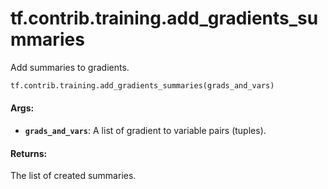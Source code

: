 <div itemscope itemtype="http://developers.google.com/ReferenceObject">
<meta itemprop="name" content="tf.contrib.training.add_gradients_summaries" />
<meta itemprop="path" content="Stable" />
</div>

# tf.contrib.training.add_gradients_summaries

Add summaries to gradients.

``` python
tf.contrib.training.add_gradients_summaries(grads_and_vars)
```

<!-- Placeholder for "Used in" -->


#### Args:


* <b>`grads_and_vars`</b>: A list of gradient to variable pairs (tuples).


#### Returns:

The list of created summaries.
